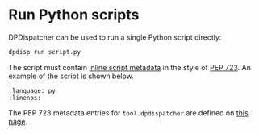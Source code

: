 # Run Python scripts

DPDispatcher can be used to run a single Python script directly:

```sh
dpdisp run script.py
```

The script must contain [inline script metadata](https://packaging.python.org/en/latest/specifications/inline-script-metadata/) in the style of [PEP 723](https://peps.python.org/pep-0723/).
An example of the script is shown below.

```{literalinclude} ../examples/dpdisp_run.py
:language: py
:linenos:
```

The PEP 723 metadata entries for `tool.dpdispatcher` are defined on [this page](pep723.rst).
